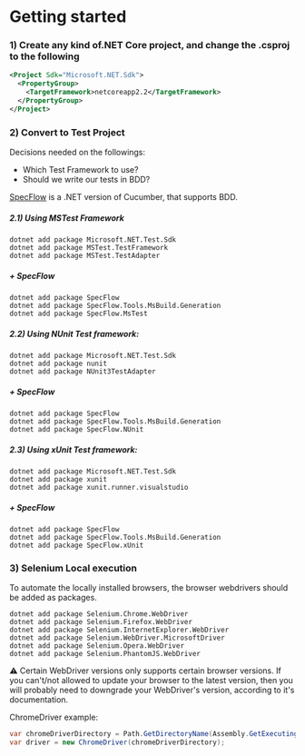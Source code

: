 # Getting started

### 1) Create any kind of.NET Core project, and change the .csproj to the following

```xml
<Project Sdk="Microsoft.NET.Sdk">
  <PropertyGroup>
    <TargetFramework>netcoreapp2.2</TargetFramework>
  </PropertyGroup>
</Project>
```

### 2) Convert to Test Project

Decisions needed on the followings:
* Which Test Framework to use?
* Should we write our tests in BDD?

[SpecFlow](https://specflow.org) is a .NET version of Cucumber, that supports BDD.


##### 2.1) Using MSTest Framework
```console
dotnet add package Microsoft.NET.Test.Sdk
dotnet add package MSTest.TestFramework
dotnet add package MSTest.TestAdapter
```
##### + SpecFlow
```console
dotnet add package SpecFlow
dotnet add package SpecFlow.Tools.MsBuild.Generation
dotnet add package SpecFlow.MsTest
```


##### 2.2) Using NUnit Test framework:
```console
dotnet add package Microsoft.NET.Test.Sdk
dotnet add package nunit
dotnet add package NUnit3TestAdapter
```
##### + SpecFlow
```console
dotnet add package SpecFlow
dotnet add package SpecFlow.Tools.MsBuild.Generation
dotnet add package SpecFlow.NUnit
```


##### 2.3) Using xUnit Test framework:
```console
dotnet add package Microsoft.NET.Test.Sdk
dotnet add package xunit
dotnet add package xunit.runner.visualstudio
```
##### + SpecFlow
```console
dotnet add package SpecFlow
dotnet add package SpecFlow.Tools.MsBuild.Generation
dotnet add package SpecFlow.xUnit
```


### 3) Selenium Local execution

To automate the locally installed browsers, the browser webdrivers should be added as packages.   

```console
dotnet add package Selenium.Chrome.WebDriver
dotnet add package Selenium.Firefox.WebDriver
dotnet add package Selenium.InternetExplorer.WebDriver
dotnet add package Selenium.WebDriver.MicrosoftDriver
dotnet add package Selenium.Opera.WebDriver
dotnet add package Selenium.PhantomJS.WebDriver
```
:warning: Certain WebDriver versions only supports certain browser versions. If you can't/not allowed to update your browser to the latest version, then you will probably need to downgrade your WebDriver's version, according to it's documentation.

ChromeDriver example:
```c#
var chromeDriverDirectory = Path.GetDirectoryName(Assembly.GetExecutingAssembly().Location);
var driver = new ChromeDriver(chromeDriverDirectory);
```


